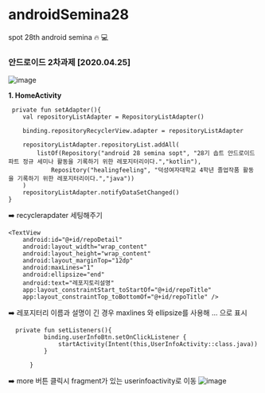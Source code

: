 # androidSemina28
spot 28th android semina :fire: :computer:

### 안드로이드 2차과제 [2020.04.25]

![image](https://user-images.githubusercontent.com/48551119/115991100-da257c80-a601-11eb-99bb-6df08e4e386a.png)

**1. HomeActivity**

     private fun setAdapter(){
        val repositoryListAdapter = RepositoryListAdapter()

        binding.repositoryRecyclerView.adapter = repositoryListAdapter

        repositoryListAdapter.repositoryList.addAll(
            listOf(Repository("android 28 semina sopt", "28기 솝트 안드로이드 파트 정규 세미나 활동을 기록하기 위한 레포지터리이다.","kotlin"),
                Repository("healingfeeling", "덕성여자대학교 4학년 졸업작품 활동을 기록하기 위한 레포지터리이다.","java"))
        )
        repositoryListAdapter.notifyDataSetChanged()
    }

➡️ recyclerapdater 세팅해주기 

 <TextView
        android:id="@+id/repoTitle"
        android:layout_width="wrap_content"
        android:layout_height="wrap_content"
        android:text="레포지토리이름"
        android:layout_marginTop="8dp"
        android:maxLines="1"
        android:ellipsize="end"
        app:layout_constraintStart_toStartOf="parent"
        app:layout_constraintTop_toTopOf="parent" />


    <TextView
        android:id="@+id/repoDetail"
        android:layout_width="wrap_content"
        android:layout_height="wrap_content"
        android:layout_marginTop="12dp"
        android:maxLines="1"
        android:ellipsize="end"
        android:text="레포지토리설명"
        app:layout_constraintStart_toStartOf="@+id/repoTitle"
        app:layout_constraintTop_toBottomOf="@+id/repoTitle" />
➡️ 레포지터리 이름과 설명이 긴 경우 maxlines 와 ellipsize를 사용해 ... 으로 표시 



      private fun setListeners(){
              binding.userInfoBtn.setOnClickListener {
                  startActivity(Intent(this,UserInfoActivity::class.java))
              }
      
          }

➡️ more 버튼 클릭시 fragment가 있는 userinfoactivity로 이동 
![image](https://user-images.githubusercontent.com/48551119/115991125-04773a00-a602-11eb-9c53-8955b2abf088.png)


